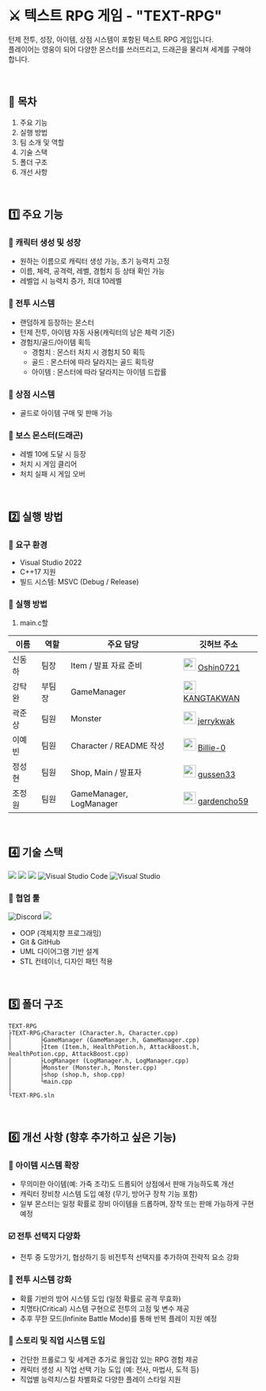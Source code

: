 <br/>

# ⚔️ 텍스트 RPG 게임 - "TEXT-RPG"

턴제 전투, 성장, 아이템, 상점 시스템이 포함된 텍스트 RPG 게임입니다.
<br/>
플레이어는 영웅이 되어 다양한 몬스터를 쓰러뜨리고, 드래곤을 물리쳐 세계를 구해야 합니다.

<br/>

## 📑 목차
1. 주요 기능
2. 실행 방법
3. 팀 소개 및 역할
4. 기술 스택
5. 폴더 구조
6. 개선 사항

<br/>

## 1️⃣ 주요 기능

### 🔹 캐릭터 생성 및 성장
- 원하는 이름으로 캐릭터 생성 가능, 초기 능력치 고정
- 이름, 체력, 공격력, 레벨, 경험치 등 상태 확인 가능
- 레벨업 시 능력치 증가, 최대 10레벨

### 🔹 전투 시스템
- 랜덤하게 등장하는 몬스터
- 턴제 전투, 아이템 자동 사용(캐릭터의 남은 체력 기준)
- 경험치/골드/아이템 획득
  - 경험치 : 몬스터 처치 시 경험치 50 획득
  - 골드 : 몬스터에 따라 달라지는 골드 획득량
  - 아이템 : 몬스터에 따라 달라지는 아이템 드랍률

### 🔹 상점 시스템
- 골드로 아이템 구매 및 판매 가능

### 🔹 보스 몬스터(드래곤)
- 레벨 10에 도달 시 등장
- 처치 시 게임 클리어
- 처치 실패 시 게임 오버

<br/>

## 2️⃣ 실행 방법

### 🔹 요구 환경
- Visual Studio 2022
- C++17 지원
- 빌드 시스템: MSVC (Debug / Release)

### 🔹 실행 방법
1. main.c할

| 이름 | 역할 | 주요 담당 | 깃허브 주소 |
|------|------|-----------|-------------|
| 신동하 | 팀장 | Item / 발표 자료 준비 | <img src="https://github.com/Oshin0721.png" width="25px;"/> <a href="https://github.com/Oshin0721">Oshin0721 |
| 강탁완 | 부팀장 | GameManager | <img src="https://github.com/KANGTAKWAN.png" width="25px;"/> <a href="https://github.com/KANGTAKWAN">KANGTAKWAN |
| 곽준상 | 팀원 | Monster | <img src="https://github.com/jerrykwak.png" width="25px;"/> <a href="https://github.com/jerrykwak">jerrykwak |
| 이예빈 | 팀원 | Character / README 작성 | <img src="https://github.com/Billie-0.png" width="25px;"/> <a href="https://github.com/Billie-0">Billie-0 |
| 정성현 | 팀원 | Shop, Main / 발표자 | <img src="https://github.com/gussen33.png" width="25px;"/> <a href="https://github.com/gussen33">gussen33 |
| 조정원 | 팀원 | GameManager, LogManager | <img src="https://github.com/gardencho59.png" width="25px;"/> <a href="https://github.com/gardencho59">gardencho59 |

<br/>

## 4️⃣ 기술 스택
<img src="https://img.shields.io/badge/c++-00599C?style=for-the-badge&logo=c%2B%2B&logoColor=white"> <img src="https://img.shields.io/badge/github-181717?style=for-the-badge&logo=github&logoColor=white"> <img src="https://img.shields.io/badge/git-F05032?style=for-the-badge&logo=git&logoColor=white"> ![Visual Studio Code](https://img.shields.io/badge/Visual%20Studio%20Code-0078d7.svg?style=for-the-badge&logo=visual-studio-code&logoColor=white) ![Visual Studio](https://img.shields.io/badge/Visual%20Studio-5C2D91.svg?style=for-the-badge&logo=visual-studio&logoColor=white)
### 🤝 협업 툴
![Discord](https://img.shields.io/badge/Discord-%235865F2.svg?style=for-the-badge&logo=discord&logoColor=white) <img src="https://img.shields.io/badge/ZEP-5C57F2?style=for-the-badge&logo=ZEP&logoColor=white">

- OOP (객체지향 프로그래밍)
- Git & GitHub
- UML 다이어그램 기반 설계
- STL 컨테이너, 디자인 패턴 적용

<br/>

## 5️⃣ 폴더 구조
```
TEXT-RPG
├TEXT-RPG┌Character (Character.h, Character.cpp)
│        ├GameManager (GameManager.h, GameManager.cpp)
│        ├Item (Item.h, HealthPotion.h, AttackBoost.h, HealthPotion.cpp, AttackBoost.cpp)
│        ├LogManager (LogManager.h, LogManager.cpp)
│        ├Monster (Monster.h, Monster.cpp)
│        ├shop (shop.h, shop.cpp)
│        └main.cpp
│
└TEXT-RPG.sln
```

<br/>

## 6️⃣ 개선 사항 (향후 추가하고 싶은 기능)

### 🎁 아이템 시스템 확장
- 무의미한 아이템(예: 가죽 조각)도 드롭되어 상점에서 판매 가능하도록 개선
- 캐릭터 장비창 시스템 도입 예정 (무기, 방어구 장착 기능 포함)
- 일부 몬스터는 일정 확률로 장비 아이템을 드롭하며, 장착 또는 판매 가능하게 구현 예정

### ☑️ 전투 선택지 다양화
- 전투 중 도망가기, 협상하기 등 비전투적 선택지를 추가하여 전략적 요소 강화

### 🏹 전투 시스템 강화
- 확률 기반의 방어 시스템 도입 (일정 확률로 공격 무효화)
- 치명타(Critical) 시스템 구현으로 전투의 고점 및 변수 제공
- 추후 무한 모드(Infinite Battle Mode)를 통해 반복 플레이 지원 예정

### 📜 스토리 및 직업 시스템 도입
- 간단한 프롤로그 및 세계관 추가로 몰입감 있는 RPG 경험 제공
- 캐릭터 생성 시 직업 선택 기능 도입 (예: 전사, 마법사, 도적 등)
- 직업별 능력치/스킬 차별화로 다양한 플레이 스타일 지원
